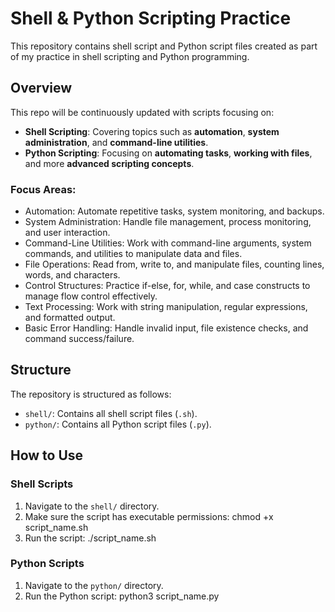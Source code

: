 # Shell & Python Scripting Practice

This repository contains shell script and Python script files created as part of my practice in shell scripting and Python programming.

## Overview

This repo will be continuously updated with scripts focusing on:

- **Shell Scripting**: Covering topics such as **automation**, **system administration**, and **command-line utilities**.
- **Python Scripting**: Focusing on **automating tasks**, **working with files**, and more **advanced scripting concepts**.

### Focus Areas:

- Automation: Automate repetitive tasks, system monitoring, and backups.
- System Administration: Handle file management, process monitoring, and user interaction.
- Command-Line Utilities: Work with command-line arguments, system commands, and utilities to manipulate data and files.
- File Operations: Read from, write to, and manipulate files, counting lines, words, and characters.
- Control Structures: Practice if-else, for, while, and case constructs to manage flow control effectively.
- Text Processing: Work with string manipulation, regular expressions, and formatted output.
- Basic Error Handling: Handle invalid input, file existence checks, and command success/failure.

## Structure

The repository is structured as follows:

- `shell/`: Contains all shell script files (`.sh`).
- `python/`: Contains all Python script files (`.py`).

## How to Use

### Shell Scripts
1. Navigate to the `shell/` directory.
2. Make sure the script has executable permissions:
   chmod +x script_name.sh
4. Run the script:
   ./script_name.sh

### Python Scripts
1. Navigate to the `python/` directory.
2. Run the Python script:
   python3 script_name.py

